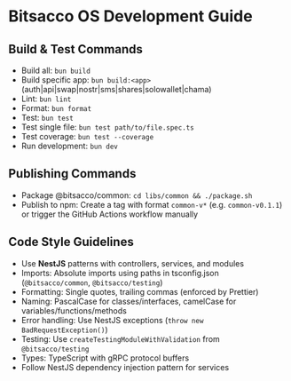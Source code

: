 # Bitsacco OS Development Guide

## Build & Test Commands
- Build all: `bun build`
- Build specific app: `bun build:<app>` (auth|api|swap|nostr|sms|shares|solowallet|chama)
- Lint: `bun lint`
- Format: `bun format`
- Test: `bun test`
- Test single file: `bun test path/to/file.spec.ts`
- Test coverage: `bun test --coverage`
- Run development: `bun dev`

## Publishing Commands
- Package @bitsacco/common: `cd libs/common && ./package.sh`
- Publish to npm: Create a tag with format `common-v*` (e.g. `common-v0.1.1`) or trigger the GitHub Actions workflow manually

## Code Style Guidelines
- Use **NestJS** patterns with controllers, services, and modules
- Imports: Absolute imports using paths in tsconfig.json (`@bitsacco/common`, `@bitsacco/testing`)
- Formatting: Single quotes, trailing commas (enforced by Prettier)
- Naming: PascalCase for classes/interfaces, camelCase for variables/functions/methods
- Error handling: Use NestJS exceptions (`throw new BadRequestException()`)
- Testing: Use `createTestingModuleWithValidation` from `@bitsacco/testing`
- Types: TypeScript with gRPC protocol buffers
- Follow NestJS dependency injection pattern for services